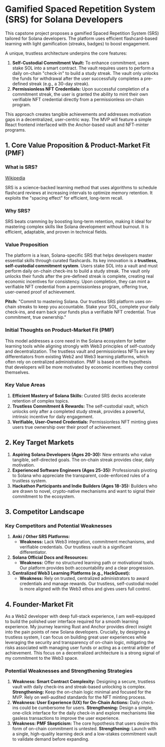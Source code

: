 # Gamified Spaced Repetition System (SRS) for Solana Developers

This capstone project proposes a gamified Spaced Repetition System (SRS)
tailored for Solana developers. The platform uses efficient flashcard-based
learning with light gamification (streaks, badges) to boost engagement.

A unique, trustless architecture underpins the core features:

1. **Self-Custodial Commitment Vault:** To enhance commitment, users stake SOL
    into a smart contract. The vault requires users to perform a daily
    on-chain "check-in" to build a study streak. The vault only unlocks the
    funds for withdrawal after the user successfully completes a
    pre-defined streak (e.g., a 30-day streak).
2. **Permissionless NFT Credentials:** Upon successful completion of a
    commitment streak, the user is granted the ability to mint their own
    verifiable NFT credential directly from a permissionless on-chain program.

This approach creates tangible achievements and addresses motivation gaps in a
decentralized, user-centric way. The MVP will feature a simple React frontend
interfaced with the Anchor-based vault and NFT-minter programs.

## 1. Core Value Proposition & Product-Market Fit (PMF)

### What is SRS?

[Wikipedia](https://en.wikipedia.org/wiki/Spaced_repetition)

SRS is a science-backed learning method that uses algorithms to schedule
flashcard reviews at increasing intervals to optimize memory retention. It
exploits the "spacing effect" for efficient, long-term recall.

### Why SRS?

SRS beats cramming by boosting long-term retention, making it ideal for
mastering complex skills like Solana development without burnout. It is
efficient, adaptable, and proven in technical fields.

### Value Proposition

The platform is a lean, Solana-specific SRS that helps developers master
essential skills through curated flashcards. Its key innovation is a
**trustless, self-custodial commitment system**. Users stake SOL into a
vault and must perform daily on-chain check-ins to build a study streak. The
vault only unlocks their funds after the pre-defined streak is complete,
creating real economic incentives for consistency. Upon completion, they can
mint a verifiable NFT credential from a permissionless program, offering true,
user-owned proof of achievement.

**Pitch:** "Commit to mastering Solana. Our trustless SRS platform uses
on-chain streaks to keep you accountable. Stake your SOL, complete your daily
check-ins, and earn back your funds plus a verifiable NFT credential. True
commitment, true ownership."

### Initial Thoughts on Product-Market Fit (PMF)

This model addresses a core need in the Solana ecosystem for better learning
tools while aligning strongly with Web3 principles of self-custody and
decentralization. The trustless vault and permissionless NFTs are key
differentiators from existing Web2 and Web3 learning platforms, which often
rely on centralized administration. PMF is based on the hypothesis that
developers will be more motivated by economic incentives they control
themselves.

### Key Value Areas

1. **Efficient Mastery of Solana Skills:** Curated SRS decks accelerate
    retention of complex topics.
2. **Trustless Commitment & Rewards:** The self-custodial vault, which
    unlocks only after a completed study streak, provides a powerful,
    intrinsic incentive for daily engagement.
3. **Verifiable, User-Owned Credentials:** Permissionless NFT minting gives
    users true ownership over their proof of achievement.

## 2. Key Target Markets

1. **Aspiring Solana Developers (Ages 20-30):** New entrants who value
    tangible, self-directed goals. The on-chain streak provides clear, daily
    motivation.
2. **Experienced Software Engineers (Ages 25-35):** Professionals pivoting to
    Solana who appreciate the transparent, code-enforced rules of a trustless
    system.
3. **Hackathon Participants and Indie Builders (Ages 18-35):** Builders who
    are drawn to novel, crypto-native mechanisms and want to signal their
    commitment to the ecosystem.

## 3. Competitor Landscape

### Key Competitors and Potential Weaknesses

1. **Anki / Other SRS Platforms:**
    - **Weakness:** Lack Web3 integration, commitment mechanisms, and
        verifiable credentials. Our trustless vault is a significant
        differentiator.
2. **Solana Official Docs and Resources:**
    - **Weakness:** Offer no structured learning path or motivational tools.
        Our platform provides both accountability and a clear progression.
3. **Centralized Web3 Learning Platforms (e.g., HackQuest):**
    - **Weakness:** Rely on trusted, centralized administrators to award
        credentials and manage rewards. Our trustless, self-custodial model is
        more aligned with the Web3 ethos and gives users full control.

## 4. Founder-Market Fit

As a Web2 developer with deep full-stack experience, I am well-equipped to
build the polished user interface required for a smooth learning experience. My
journey learning Rust and Anchor provides direct insight into the pain points
of new Solana developers. Crucially, by designing a trustless system, I can
focus on building great user experiences while leveraging the security and
transparency of on-chain logic, mitigating the risks associated with managing
user funds or acting as a central arbiter of achievement. This focus on a
decentralized architecture is a strong signal of my commitment to the Web3
space.

### Potential Weaknesses and Strengthening Strategies

1. **Weakness: Smart Contract Complexity:** Designing a secure, trustless vault
    with daily check-ins and streak-based unlocking is complex. **Strengthening:** Keep the
    on-chain logic minimal and focused for the MVP. Rely on well-audited
    standards for the NFT minting process.
2. **Weakness: User Experience (UX) for On-Chain Actions:** Daily check-ins
    could be cumbersome for users. **Strengthening:** Design a simple, one-click
    interface for the daily check-in and explore mechanisms like gasless
    transactions to improve the user experience.
3. **Weakness: PMF Skepticism:** The core hypothesis that users desire this
    form of on-chain commitment is untested. **Strengthening:** Launch with a
    single, high-quality learning deck and a low-stakes commitment vault to
    validate demand before expanding.
